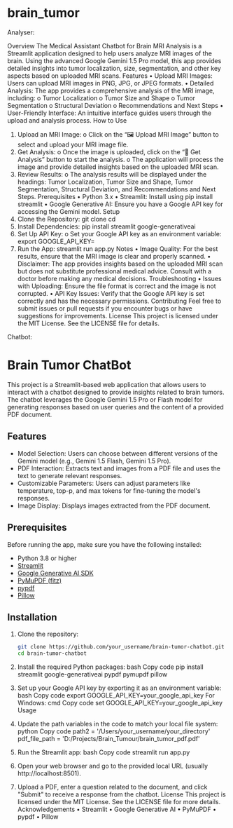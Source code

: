 # brain_tumor

Analyser:


Overview
The Medical Assistant Chatbot for Brain MRI Analysis is a Streamlit application designed to help users analyze MRI images of the brain. Using the advanced Google Gemini 1.5 Pro model, this app provides detailed insights into tumor localization, size, segmentation, and other key aspects based on uploaded MRI scans.
Features
•	Upload MRI Images: Users can upload MRI images in PNG, JPG, or JPEG formats.
•	Detailed Analysis: The app provides a comprehensive analysis of the MRI image, including:
o	Tumor Localization
o	Tumor Size and Shape
o	Tumor Segmentation
o	Structural Deviation
o	Recommendations and Next Steps
•	User-Friendly Interface: An intuitive interface guides users through the upload and analysis process.
How to Use
1.	Upload an MRI Image:
o	Click on the “🖼️ Upload MRI Image” button to select and upload your MRI image file.
2.	Get Analysis:
o	Once the image is uploaded, click on the “🧾 Get Analysis” button to start the analysis.
o	The application will process the image and provide detailed insights based on the uploaded MRI scan.
3.	Review Results:
o	The analysis results will be displayed under the headings: Tumor Localization, Tumor Size and Shape, Tumor Segmentation, Structural Deviation, and Recommendations and Next Steps.
Prerequisites
•	Python 3.x
•	Streamlit: Install using pip install streamlit
•	Google Generative AI: Ensure you have a Google API key for accessing the Gemini model.
Setup
1.	Clone the Repository:
git clone <repository-url>
cd <repository-directory>
2.	Install Dependencies:
pip install streamlit google-generativeai
3.	Set Up API Key:
o	Set your Google API key as an environment variable:
export GOOGLE_API_KEY=<your-google-api-key>
4.	Run the App:
streamlit run app.py
Notes
•	Image Quality: For the best results, ensure that the MRI image is clear and properly scanned.
•	Disclaimer: The app provides insights based on the uploaded MRI scan but does not substitute professional medical advice. Consult with a doctor before making any medical decisions.
Troubleshooting
•	Issues with Uploading: Ensure the file format is correct and the image is not corrupted.
•	API Key Issues: Verify that the Google API key is set correctly and has the necessary permissions.
Contributing
Feel free to submit issues or pull requests if you encounter bugs or have suggestions for improvements.
License
This project is licensed under the MIT License. See the LICENSE file for details.


Chatbot:

# Brain Tumor ChatBot

This project is a Streamlit-based web application that allows users to interact with a chatbot designed to provide insights related to brain tumors. The chatbot leverages the Google Gemini 1.5 Pro or Flash model for generating responses based on user queries and the content of a provided PDF document.

## Features

- Model Selection: Users can choose between different versions of the Gemini model (e.g., Gemini 1.5 Flash, Gemini 1.5 Pro).
- PDF Interaction: Extracts text and images from a PDF file and uses the text to generate relevant responses.
- Customizable Parameters: Users can adjust parameters like temperature, top-p, and max tokens for fine-tuning the model's responses.
- Image Display: Displays images extracted from the PDF document.

## Prerequisites

Before running the app, make sure you have the following installed:

- Python 3.8 or higher
- [Streamlit](https://streamlit.io/)
- [Google Generative AI SDK](https://developers.generativeai.google/)
- [PyMuPDF (fitz)](https://pymupdf.readthedocs.io/)
- [pypdf](https://pypdf.readthedocs.io/)
- [Pillow](https://pillow.readthedocs.io/)

## Installation

1. Clone the repository:

   ```bash
   git clone https://github.com/your_username/brain-tumor-chatbot.git
   cd brain-tumor-chatbot
2.	Install the required Python packages:
bash
Copy code
pip install streamlit google-generativeai pypdf pymupdf pillow
3.	Set up your Google API key by exporting it as an environment variable:
bash
Copy code
export GOOGLE_API_KEY=your_google_api_key
For Windows:
cmd
Copy code
set GOOGLE_API_KEY=your_google_api_key
Usage
1.	Update the path variables in the code to match your local file system:
python
Copy code
path2 = '/Users/your_username/your_directory'
pdf_file_path = 'D:/Projects/Brain_Tumour/brain_tumor_pdf.pdf'
2.	Run the Streamlit app:
bash
Copy code
streamlit run app.py
3.	Open your web browser and go to the provided local URL (usually http://localhost:8501).
4.	Upload a PDF, enter a question related to the document, and click "Submit" to receive a response from the chatbot.
License
This project is licensed under the MIT License. See the LICENSE file for more details.
Acknowledgements
•	Streamlit
•	Google Generative AI
•	PyMuPDF
•	pypdf
•	Pillow

